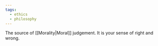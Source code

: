 ```yaml
---
tags:
  - ethics
  - philosophy
---
```

The source of [[Morality|Moral]] judgement. It is your sense of right and wrong.